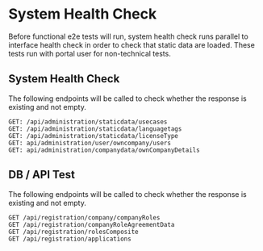 ﻿# System Health Check

Before functional e2e tests will run, system health check runs parallel to interface health check in order to check that static data are loaded.
These tests run with portal user for non-technical tests.

## System Health Check

The following endpoints will be called to check whether the response is existing and not empty.

```
GET: /api/administration/staticdata/usecases
GET: /api/administration/staticdata/languagetags
GET: /api/administration/staticdata/licenseType
GET: api/administration/user/owncompany/users
GET: api/administration/companydata/ownCompanyDetails
```

## DB / API Test

The following endpoints will be called to check whether the response is existing and not empty.

```
GET /api/registration/company/companyRoles
GET /api/registration/companyRoleAgreementData
GET /api/registration/rolesComposite
GET /api/registration/applications
```